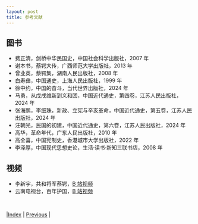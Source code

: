 ```yaml
---
layout: post
title: 参考文献
---
```


## 图书

- 费正清，剑桥中华民国史，中国社会科学出版社，2007 年
- 谢本书，蔡锷大传，广西师范大学出版社，2013 年
- 曾业英，蔡锷集，湖南人民出版社，2008 年
- 白寿彝，中国通史，上海人民出版社，1999 年
- 徐中约，中国的奋斗，当代世界出版社，2024 年
- 马勇，从戊戌维新到义和团，中国近代通史，第四卷，江苏人民出版社，2024 年
- 张海鹏，李细珠，新政、立宪与辛亥革命，中国近代通史，第五卷，江苏人民出版社，2024 年
- 汪朝光，民国的初建，中国近代通史，第六卷，江苏人民出版社，2024 年
- 高华，革命年代，广东人民出版社，2010 年
- 高全喜，中国宪制史，香港城市大学出版社，2022 年
- 李泽厚，中国现代思想史论，生活·读书·新知三联书店，2008 年

## 视频

- 李新宇，共和将军蔡锷，[B 站视频](https://www.bilibili.com/video/BV1gW411u7Rd)
- 云南电视台，百年护国，[B 站视频](https://www.bilibili.com/video/BV1Br4y1F7wa/)

<br/>

|[Index](./) | [Previous](19-gaohua) |
